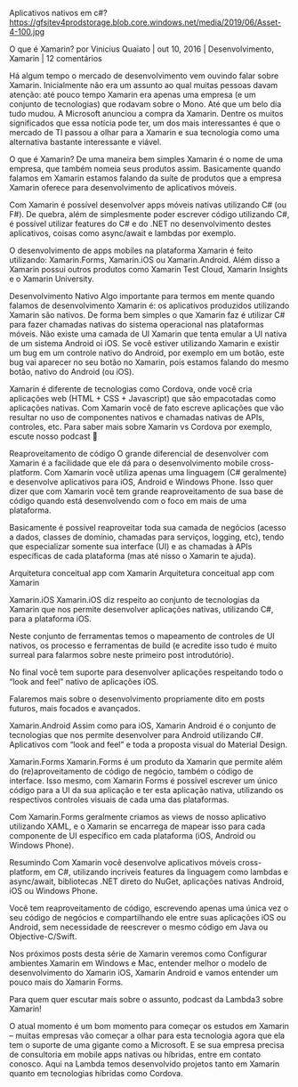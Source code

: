﻿Aplicativos nativos em c#?
https://gfsitev4prodstorage.blob.core.windows.net/media/2019/06/Asset-4-100.jpg

O que é Xamarin?
por Vinicius Quaiato | out 10, 2016 | Desenvolvimento, Xamarin | 12 comentários

Há algum tempo o mercado de desenvolvimento vem ouvindo falar sobre Xamarin. Inicialmente não era um assunto ao qual muitas pessoas davam atenção: até pouco tempo Xamarin era apenas uma empresa (e um conjunto de tecnologias) que rodavam sobre o Mono. Até que um belo dia tudo mudou. A Microsoft anunciou a compra da Xamarin. Dentre os muitos significados que essa notícia pode ter, um dos mais interessantes é que o mercado de TI passou a olhar para a Xamarin e sua tecnologia como uma alternativa bastante interessante e viável.

O que é Xamarin?
De uma maneira bem simples Xamarin é o nome de uma empresa, que também nomeia seus produtos assim. Basicamente quando falamos em Xamarin estamos falando da suíte de produtos que a empresa Xamarin oferece para desenvolvimento de aplicativos móveis.

Com Xamarin é possível desenvolver apps móveis nativas utilizando C# (ou F#). De quebra, além de simplesmente poder escrever código utilizando C#, é possível utilizar features do C# e do .NET no desenvolvimento destes aplicativos, coisas como async/await e lambdas por exemplo.

O desenvolvimento de apps mobiles na plataforma Xamarin é feito utilizando: Xamarin.Forms, Xamarin.iOS ou Xamarin.Android. Além disso a Xamarin possui outros produtos como Xamarin Test Cloud, Xamarin Insights e o Xamarin University.

Desenvolvimento Nativo
Algo importante para termos em mente quando falamos de desenvolvimento Xamarin é: os aplicativos produzidos utilizando Xamarin são nativos. De forma bem simples o que Xamarin faz é utilizar C# para fazer chamadas nativas do sistema operacional nas plataformas móveis. Não existe uma camada de UI Xamarin que tenta emular a UI nativa de um sistema Android oi iOS. Se você estiver utilizando Xamarin e existir um bug em um controle nativo do Android, por exemplo em um botão, este bug vai aparecer no seu botão no Xamarin, pois estamos falando do mesmo botão, nativo do Android (ou iOS).

Xamarin é diferente de tecnologias como Cordova, onde você cria aplicações web (HTML + CSS + Javascript) que são empacotadas como aplicações nativas. Com Xamarin você de fato escreve aplicações que vão resultar no uso de componentes nativos e chamadas nativas de APIs, controles, etc. Para saber mais sobre Xamarin vs Cordova por exemplo, escute nosso podcast 🙂

Reaproveitamento de código
O grande diferencial de desenvolver com Xamarin é a facilidade que ele dá para o desenvolvimento mobile cross-platform. Com Xamarin você utiliza apenas uma linguagem (C# geralmente) e desenvolve aplicativos para iOS, Android e Windows Phone. Isso quer dizer que com Xamarin você tem grande reaproveitamento de sua base de código quando está desenvolvendo com o foco em mais de uma plataforma.

Basicamente é possível reaproveitar toda sua camada de negócios (acesso a dados, classes de domínio, chamadas para serviços, logging, etc), tendo que especializar somente sua interface (UI) e as chamadas à APIs específicas de cada plataforma (mas até nisso o Xamarin te ajuda).

Arquitetura conceitual app com Xamarin
Arquitetura conceitual app com Xamarin

Xamarin.iOS
Xamarin.iOS diz respeito ao conjunto de tecnologias da Xamarin que nos permite desenvolver aplicações nativas, utilizando C#, para a plataforma iOS.

Neste conjunto de ferramentas temos o mapeamento de controles de UI nativos, os processo e ferramentas de build (e acredite isso tudo é muito surreal para falarmos sobre neste primeiro post introdutório).

No final você tem suporte para desenvolver aplicações respeitando todo o “look and feel” nativo de aplicações iOS.

Falaremos mais sobre o desenvolvimento propriamente dito em posts futuros, mais focados e avançados.

Xamarin.Android
Assim como para iOS, Xamarin Android é o conjunto de tecnologias que nos permite desenvolver para Android utilizando C#. Aplicativos com “look and feel” e toda a proposta visual do Material Design.

Xamarin.Forms
Xamarin.Forms é um produto da Xamarin que permite além do (re)aproveitamento de código de negócio, também o código de interface. Isso mesmo, com Xamarin Forms é possível escrever um único código para a UI da sua aplicação e ter esta aplicação nativa, utilizando os respectivos controles visuais de cada uma das plataformas.

Com Xamarin.Forms geralmente criamos as views de nosso aplicativo utilizando XAML, e o Xamarin se encarrega de mapear isso para cada componente de UI específico em cada plataforma (iOS, Android ou Windows Phone).

Resumindo
Com Xamarin você desenvolve aplicativos móveis cross-platform, em C#, utilizando incríveis features da linguagem como lambdas e async/await, bibliotecas .NET direto do NuGet, aplicações nativas Android, iOS ou Windows Phone.

Você tem reaproveitamento de código, escrevendo apenas uma única vez o seu código de negócios e compartilhando ele entre suas aplicações iOS ou Android, sem necessidade de reescrever o mesmo código em Java ou Objective-C/Swift.

Nos próximos posts desta série de Xamarin veremos como Configurar ambientes Xamarin em Windows e Mac, entender melhor o modelo de desenvolvimento do Xamarin iOS, Xamarin Android e vamos entender um pouco mais do Xamarin Forms.

Para quem quer escutar mais sobre o assunto, podcast da Lambda3 sobre Xamarin!

O atual momento é um bom momento para começar os estudos em Xamarin – muitas empresas vão começar a olhar para esta tecnologia agora que ela tem o suporte de uma gigante como a Microsoft. E se sua empresa precisa de consultoria em mobile apps nativas ou híbridas, entre em contato conosco. Aqui na Lambda temos desenvolvido projetos tanto em Xamarin quanto em tecnologias híbridas como Cordova.